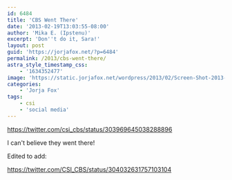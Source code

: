 ```yaml
---
id: 6484
title: 'CBS Went There'
date: '2013-02-19T13:03:55-08:00'
author: 'Mika E. (Ipstenu)'
excerpt: 'Don''t do it, Sara!'
layout: post
guid: 'https://jorjafox.net/?p=6484'
permalink: /2013/cbs-went-there/
astra_style_timestamp_css:
    - '1634352477'
image: 'https://static.jorjafox.net/wordpress/2013/02/Screen-Shot-2013-02-19-at-1.03.19-PM.png'
categories:
    - 'Jorja Fox'
tags:
    - csi
    - 'social media'
---
```


https://twitter.com/csi_cbs/status/303969645038288896

I can't believe they went there!

Edited to add:

https://twitter.com/CSI_CBS/status/304032631757103104